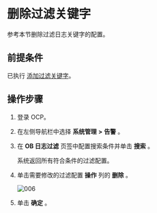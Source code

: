 删除过滤关键字 
============================

参考本节删除过滤日志关键字的配置。

前提条件 
-------------------------

已执行 [添加过滤关键字](../9.use-alert-management/17.add-filter-keywords.md)。

操作步骤 
-------------------------

1. 登录 OCP。

   

2. 在左侧导航栏中选择 **系统管理** **\>** **告警** 。

   

3. 在 **OB 日志过滤** 页签中配置搜索条件并单击 **搜索** 。

   系统返回所有符合条件的过滤配置。
   

4. 单击需要修改的过滤配置 **操作** 列的 **删除** 。

   ![006](https://help-static-aliyun-doc.aliyuncs.com/assets/img/zh-CN/5129060261/p271509.png)

   

5. 单击 **确定** 。

   



